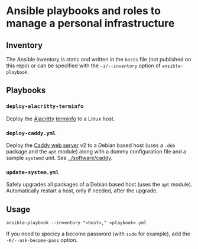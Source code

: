 # Ansible playbooks and roles to manage a personal infrastructure

## Inventory

The Ansible inventory is static and written in the `hosts` file (not published on this repo) or can be specified with the `-i/--inventory` option of `ansible-playbook`.

## Playbooks

### `deploy-alacritty-terminfo`

Deploy the [Alacritty](https://github.com/alacritty/alacritty) [terminfo](https://www.man7.org/linux/man-pages/man5/terminfo.5.html) to a Linux host.

### `deploy-caddy.yml`

Deploy the [Caddy web server](https://caddyserver.com/) v2 to a Debian based host (uses a `.deb` package and the `apt` module) along with a dummy configuration file and a sample `systemd` unit. See [../software/caddy](../software/caddy).

### `update-system.yml`

Safely upgrades all packages of a Debian based host (uses the `apt` module). Automatically restart a host, only if needed, after the upgrade. 

## Usage

    ansible-playbook --inventory "<host>," <playbook>.yml

If you need to specicy a become password (with `sudo` for example), add the `-K/--ask-become-pass` option.